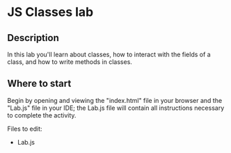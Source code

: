 # JS Classes lab

## Description

In this lab you'll learn about classes, how to interact with the fields of a class, and how to write methods in classes.

## Where to start

Begin by opening and viewing the "index.html" file in your browser and the "Lab.js" file in your IDE; the Lab.js file will contain all instructions necessary to complete the activity.

Files to edit:
- Lab.js



